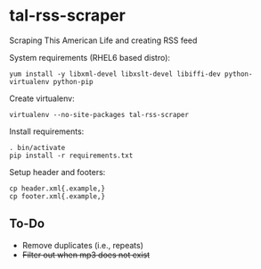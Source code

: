 tal-rss-scraper
===============

Scraping This American Life and creating RSS feed

System requirements (RHEL6 based distro):
```
yum install -y libxml-devel libxslt-devel libiffi-dev python-virtualenv python-pip 
```

Create virtualenv:
```
virtualenv --no-site-packages tal-rss-scraper
```

Install requirements:
```
. bin/activate
pip install -r requirements.txt
```

Setup header and footers:
```
cp header.xml{.example,}
cp footer.xml{.example,}
```

To-Do
-----
- Remove duplicates (i.e., repeats)
- ~~Filter out when mp3 does not exist~~
